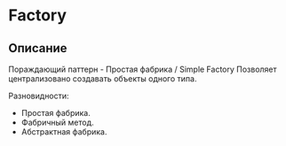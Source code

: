 # Factory

## Описание
Пораждающий паттерн - Простая фабрика / Simple Factory
Позволяет централизовано создавать объекты одного типа.

Разновидности:
- Простая фабрика.
- Фабричный метод.
- Абстрактная фабрика.